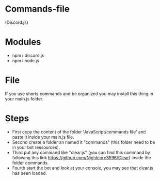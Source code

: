 # Commands-file
(Discord.js)

# Modules

- npm i discord.js
- npm i node.js

# File

If you use shorts commands and be organized you may install this thing in your main.js folder.

# Steps

- First copy the content of the folder 'JavaScript/commands file' and paste it inside your main.js file.
- Second create a folder an named it "commands" (this folder need to be in your bot ressources).
- Third put any command like "clear.js" (you can find this command by following this link https://github.com/Nightcore3996/Clear) inside the folder commands.
- Fourth start the bot and look at your console, you may see that clear.js has been loaded.
